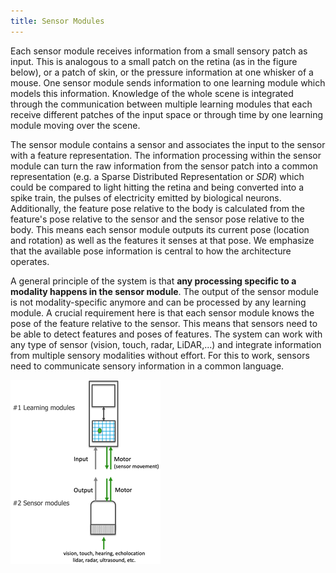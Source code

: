 ```yaml
---
title: Sensor Modules
---
```

Each sensor module receives information from a small sensory patch as input. This is analogous to a small patch on the retina (as in the figure below), or a patch of skin, or the pressure information at one whisker of a mouse. One sensor module sends information to one learning module which models this information. Knowledge of the whole scene is integrated through the communication between multiple learning modules that each receive different patches of the input space or through time by one learning module moving over the scene.

The sensor module contains a sensor and associates the input to the sensor with a feature representation. The information processing within the sensor module can turn the raw information from the sensor patch into a common representation (e.g. a Sparse Distributed Representation or _SDR_) which could be compared to light hitting the retina and being converted into a spike train, the pulses of electricity emitted by biological neurons. Additionally, the feature pose relative to the body is calculated from the feature's pose relative to the sensor and the sensor pose relative to the body. This means each sensor module outputs its current pose (location and rotation) as well as the features it senses at that pose. We emphasize that the available pose information is central to how the architecture operates.

A general principle of the system is that **any processing specific to a modality happens in the sensor module**. The output of the sensor module is not modality-specific anymore and can be processed by any learning module. A crucial requirement here is that each sensor module knows the pose of the feature relative to the sensor. This means that sensors need to be able to detect features and poses of features. The system can work with any type of sensor (vision, touch, radar, LiDAR,...) and integrate information from multiple sensory modalities without effort. For this to work, sensors need to communicate sensory information in a common language.

![Sensor modules receive and process the raw sensory input. This is then communicated via a common messaging protocol to a learning module which uses this to learn and recognize models of anything in the environment.](../../figures/overview/s_mand_lm.png)
